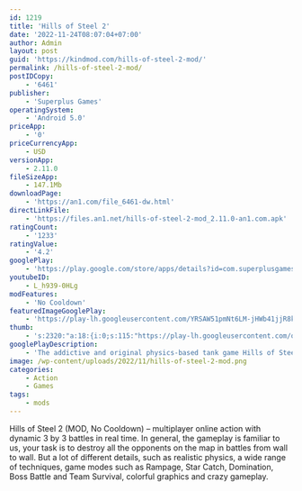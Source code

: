 ```yaml
---
id: 1219
title: 'Hills of Steel 2'
date: '2022-11-24T08:07:04+07:00'
author: Admin
layout: post
guid: 'https://kindmod.com/hills-of-steel-2-mod/'
permalink: /hills-of-steel-2-mod/
postIDCopy:
    - '6461'
publisher:
    - 'Superplus Games'
operatingSystem:
    - 'Android 5.0'
priceApp:
    - '0'
priceCurrencyApp:
    - USD
versionApp:
    - 2.11.0
fileSizeApp:
    - 147.1Mb
downloadPage:
    - 'https://an1.com/file_6461-dw.html'
directLinkFile:
    - 'https://files.an1.net/hills-of-steel-2-mod_2.11.0-an1.com.apk'
ratingCount:
    - '1233'
ratingValue:
    - '4.2'
googlePlay:
    - 'https://play.google.com/store/apps/details?id=com.superplusgames.hos2'
youtubeID:
    - L_h939-0HLg
modFeatures:
    - 'No Cooldown'
featuredImageGooglePlay:
    - 'https://play-lh.googleusercontent.com/YRSAW51pmNt6LM-jHWb41jjR8k83bQVTbDwcKL6HmgwCP6X3N_BnnbzjkQYaYu0hzO8'
thumb:
    - 's:2320:"a:18:{i:0;s:115:"https://play-lh.googleusercontent.com/o1RjHe8vZFGlDv2VvhpkbNdh6fBYRcalpMjRA5H5g1ZfLIbH5bdDtCsy78Cq-Dl5-ss=w526-h296";i:1;s:116:"https://play-lh.googleusercontent.com/IUpvV4yMBB-kAp07uvzzA2zYkf0uOJ4Cu2VyY0mgE93_Eo4FicMQHJbPoj3k7AQLkSJc=w526-h296";i:2;s:115:"https://play-lh.googleusercontent.com/HqJVF4V246OZ8eJ-gmL_lOCZYQt3MZgDQkbGpqy11V3jC_Hajz_Yb-0UyA8043uZ5Jo=w526-h296";i:3;s:116:"https://play-lh.googleusercontent.com/HbP-XL1CYmAzK_nL0P5i8oEtbPYlln9u22udug2CbVaKlpt3tkHUzbAEvyGyuIvACEMK=w526-h296";i:4;s:114:"https://play-lh.googleusercontent.com/2xv835jpAphOVV9452xxkOqKudJ3ZBwX3X_XQsehbUR3SpXW12DzgmSfO9j_x1kriw=w526-h296";i:5;s:114:"https://play-lh.googleusercontent.com/rfABjFZeehAuJDPAOCgSh8hjBKWQh5rxdlW3TAfM3j3IJXJcmnTgRFeYRIrh3VpNhg=w526-h296";i:6;s:116:"https://play-lh.googleusercontent.com/JQ_zqy7ootUTZRJ5Nw0jx--RMSIt-8n-KFfEjG2dC1zCwKTNv87i5PgQgRGGDb-p7Fqq=w526-h296";i:7;s:114:"https://play-lh.googleusercontent.com/zr_PdbQ4ipvSdXUcENBssJ9KSUiHu2zQ6Jgmiv4PpDu2IUTgnxjrb3mhtvZhLZDl9A=w526-h296";i:8;s:116:"https://play-lh.googleusercontent.com/81seqHAs0UMbUnOmOiyaWbB2chP1so15sfhbq56p2Pr0TYiK8xpv2ZWCtY-cC-XHCjE7=w526-h296";i:9;s:114:"https://play-lh.googleusercontent.com/XjsmBP1Kja8LhpyKO1TWmX79q8jOB2RbYgpHgdya2KHd6HEb0kHM9uPCI-ZJIbKvlA=w526-h296";i:10;s:116:"https://play-lh.googleusercontent.com/xtk9OseHWUdzNNP-dDreKduXYmjitDWKGfZtBRg2Nhm1ZAb78JxP8J-AzKl54s_icZ6X=w526-h296";i:11;s:115:"https://play-lh.googleusercontent.com/vTONZ-boa9PS_qJu38CnxSeWt_6RTHo3Eq2awU-5iNy2nSMR6rZ-8wpU_IMtMSL6PAM=w526-h296";i:12;s:115:"https://play-lh.googleusercontent.com/Hn0ck7EuHilvuMsXRm7eT6qGldSWm8ndq-DUr3KTUDOnH8FgBA_uri8nhEXEYhdOfRQ=w526-h296";i:13;s:116:"https://play-lh.googleusercontent.com/R6YTbI1w1wBuXZlLXeVl_SQhieyGx2yyw2M5F03gAD_QYcl7TdryY4-YVHuLgnKP8Xkz=w526-h296";i:14;s:115:"https://play-lh.googleusercontent.com/KUyKxwix3n9mFZAF99daCWZuKeDUYwmrNgsl5K86vmllq06Ig0ro8M22CthXHmvaijo=w526-h296";i:15;s:115:"https://play-lh.googleusercontent.com/gyjIyNvQYbesxoeZF_qiR-5qio-9GbPTW5hTbAWAiumX13BiKhKkeH4tzE0y_Vfr5EI=w526-h296";i:16;s:115:"https://play-lh.googleusercontent.com/Fj7b3E6jOFgNA7Dr4hGWMnCPxFYSO5IVrTGLcaXLRA4wEddYEV7IIk2mrlCfrISC8jY=w526-h296";i:17;s:114:"https://play-lh.googleusercontent.com/mm6ddCwii-O6c3pR34T_37-9cPuknaFZCcDS6e1ykBV-o2cnFAABJpQMbF93a_hIEQ=w526-h296";}";'
googlePlayDescription:
    - 'The addictive and original physics-based tank game Hills of Steel is back with realtime 3vs3 team battles in Hills of Steel 2! The game is free to play.. Race through the hills with your allies and dominate!. Play with friends or play to get new friends!'
image: /wp-content/uploads/2022/11/hills-of-steel-2-mod.png
categories:
    - Action
    - Games
tags:
    - mods
---
```


Hills of Steel 2 (MOD, No Cooldown) – multiplayer online action with dynamic 3 by 3 battles in real time. In general, the gameplay is familiar to us, your task is to destroy all the opponents on the map in battles from wall to wall. But a lot of different details, such as realistic physics, a wide range of techniques, game modes such as Rampage, Star Catch, Domination, Boss Battle and Team Survival, colorful graphics and crazy gameplay.